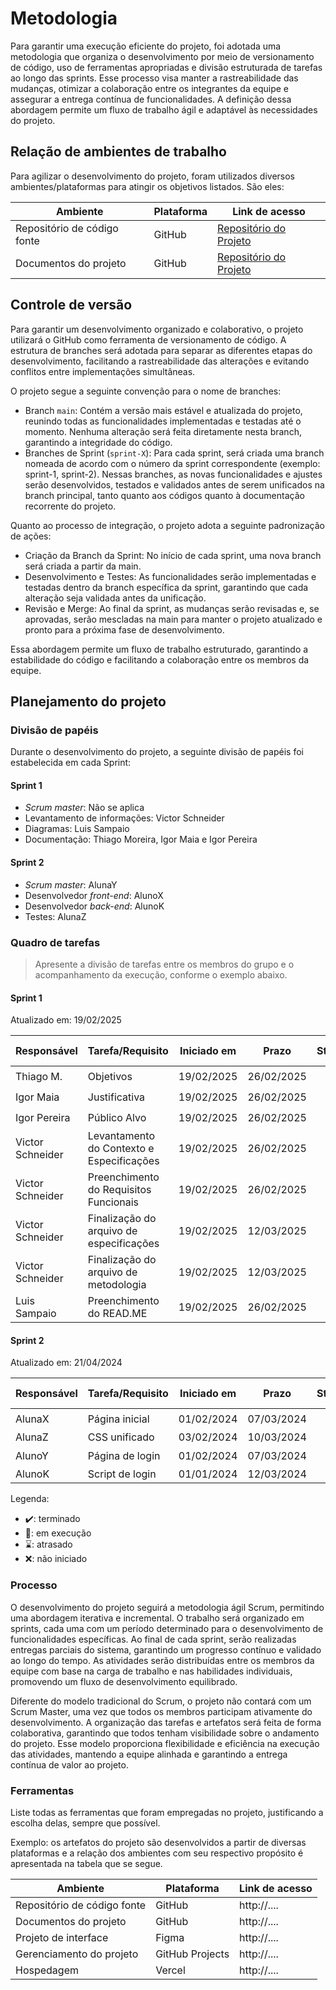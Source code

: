 
# Metodologia

Para garantir uma execução eficiente do projeto, foi adotada uma metodologia que organiza o desenvolvimento por meio de versionamento de código, uso de ferramentas apropriadas e divisão estruturada de tarefas ao longo das sprints. Esse processo visa manter a rastreabilidade das mudanças, otimizar a colaboração entre os integrantes da equipe e assegurar a entrega contínua de funcionalidades. A definição dessa abordagem permite um fluxo de trabalho ágil e adaptável às necessidades do projeto.

## Relação de ambientes de trabalho

Para agilizar o desenvolvimento do projeto, foram utilizados diversos ambientes/plataformas para atingir os objetivos listados. São eles:

| Ambiente                            | Plataforma                         | Link de acesso                         |
|-------------------------------------|------------------------------------|----------------------------------------|
| Repositório de código fonte         | GitHub                             | [Repositório do Projeto](https://github.com/ICEI-PUC-Minas-PCO-ADS-TI/2025-1-p3-tidai-tropa-do-g1/tree/Doc-sprint1)                            |
| Documentos do projeto               | GitHub                             | [Repositório do Projeto](https://github.com/ICEI-PUC-Minas-PCO-ADS-TI/2025-1-p3-tidai-tropa-do-g1/tree/Doc-sprint1)                          |

## Controle de versão

Para garantir um desenvolvimento organizado e colaborativo, o projeto utilizará o GitHub como ferramenta de versionamento de código. A estrutura de branches será adotada para separar as diferentes etapas do desenvolvimento, facilitando a rastreabilidade das alterações e evitando conflitos entre implementações simultâneas.

O projeto segue a seguinte convenção para o nome de branches:

- Branch `main`: Contém a versão mais estável e atualizada do projeto, reunindo todas as funcionalidades implementadas e testadas até o momento. Nenhuma alteração será feita diretamente nesta branch, garantindo a integridade do código.
- Branches de Sprint (`sprint-X`): Para cada sprint, será criada uma branch nomeada de acordo com o número da sprint correspondente (exemplo: sprint-1, sprint-2). Nessas branches, as novas funcionalidades e ajustes serão desenvolvidos, testados e validados antes de serem unificados na branch principal, tanto quanto aos códigos quanto à documentação recorrente do projeto.

Quanto ao processo de integração, o projeto adota a seguinte padronização de ações:

- Criação da Branch da Sprint: No início de cada sprint, uma nova branch será criada a partir da main.
- Desenvolvimento e Testes: As funcionalidades serão implementadas e testadas dentro da branch específica da sprint, garantindo que cada alteração seja validada antes da unificação.
- Revisão e Merge: Ao final da sprint, as mudanças serão revisadas e, se aprovadas, serão mescladas na main para manter o projeto atualizado e pronto para a próxima fase de desenvolvimento.

Essa abordagem permite um fluxo de trabalho estruturado, garantindo a estabilidade do código e facilitando a colaboração entre os membros da equipe.

## Planejamento do projeto

###  Divisão de papéis

Durante o desenvolvimento do projeto, a seguinte divisão de papéis foi estabelecida em cada Sprint: 

#### Sprint 1
- _Scrum master_: Não se aplica
- Levantamento de informações: Victor Schneider
- Diagramas: Luis Sampaio
- Documentação: Thiago Moreira, Igor Maia e Igor Pereira

#### Sprint 2
- _Scrum master_: AlunaY
- Desenvolvedor _front-end_: AlunoX
- Desenvolvedor _back-end_: AlunoK
- Testes: AlunaZ

###  Quadro de tarefas

> Apresente a divisão de tarefas entre os membros do grupo e o acompanhamento da execução, conforme o exemplo abaixo.

#### Sprint 1

Atualizado em: 19/02/2025

| Responsável      | Tarefa/Requisito | Iniciado em    | Prazo      | Status | Terminado em    |
| :----            |    :----         |      :----:    | :----:     | :----: | :----:          |
| Thiago M.        | Objetivos                                  | 19/02/2025     | 26/02/2025 | ✔️    | 19/02/2025 |
| Igor Maia        | Justificativa                              | 19/02/2025     | 26/02/2025 | ✔️    | 19/02/2025 |
| Igor Pereira     | Público Alvo                               | 19/02/2025     | 26/02/2025 | ✔️    | 19/02/2025 |
| Victor Schneider | Levantamento do Contexto e Especificações  | 19/02/2025     | 26/02/2025 | ✔️    | 19/02/2025 |
| Victor Schneider | Preenchimento do Requisitos Funcionais     | 19/02/2025     | 26/02/2025 | ✔️    | 19/02/2025 |
| Victor Schneider | Finalização do arquivo de especificações   | 19/02/2025     | 12/03/2025 | ✔️    | 11/03/2025 |
| Victor Schneider | Finalização do arquivo de metodologia      | 19/02/2025     | 12/03/2025 | ✔️    | 11/03/2025 |
| Luis Sampaio     | Preenchimento do READ.ME                   | 19/02/2025     | 26/02/2025 | ✔️    | 19/02/2025 |


#### Sprint 2

Atualizado em: 21/04/2024

| Responsável   | Tarefa/Requisito | Iniciado em    | Prazo      | Status | Terminado em    |
| :----         |    :----         |      :----:    | :----:     | :----: | :----:          |
| AlunaX        | Página inicial   | 01/02/2024     | 07/03/2024 | ✔️    | 05/02/2024      |
| AlunaZ        | CSS unificado    | 03/02/2024     | 10/03/2024 | 📝    |                 |
| AlunoY        | Página de login  | 01/02/2024     | 07/03/2024 | ⌛     |                 |
| AlunoK        | Script de login  |  01/01/2024    | 12/03/2024 | ❌    |       |


Legenda:
- ✔️: terminado
- 📝: em execução
- ⌛: atrasado
- ❌: não iniciado


### Processo

O desenvolvimento do projeto seguirá a metodologia ágil Scrum, permitindo uma abordagem iterativa e incremental. O trabalho será organizado em sprints, cada uma com um período determinado para o desenvolvimento de funcionalidades específicas. Ao final de cada sprint, serão realizadas entregas parciais do sistema, garantindo um progresso contínuo e validado ao longo do tempo. As atividades serão distribuídas entre os membros da equipe com base na carga de trabalho e nas habilidades individuais, promovendo um fluxo de desenvolvimento equilibrado.

Diferente do modelo tradicional do Scrum, o projeto não contará com um Scrum Master, uma vez que todos os membros participam ativamente do desenvolvimento. A organização das tarefas e artefatos será feita de forma colaborativa, garantindo que todos tenham visibilidade sobre o andamento do projeto. Esse modelo proporciona flexibilidade e eficiência na execução das atividades, mantendo a equipe alinhada e garantindo a entrega contínua de valor ao projeto.

### Ferramentas

Liste todas as ferramentas que foram empregadas no projeto, justificando a escolha delas, sempre que possível.

Exemplo: os artefatos do projeto são desenvolvidos a partir de diversas plataformas e a relação dos ambientes com seu respectivo propósito é apresentada na tabela que se segue.

| Ambiente                            | Plataforma                         | Link de acesso                         |
|-------------------------------------|------------------------------------|----------------------------------------|
| Repositório de código fonte         | GitHub                             | http://....                            |
| Documentos do projeto               | GitHub                             | http://....                            |
| Projeto de interface                | Figma                              | http://....                            |
| Gerenciamento do projeto            | GitHub Projects                    | http://....                            |
| Hospedagem                          | Vercel                             | http://....                            |
 
